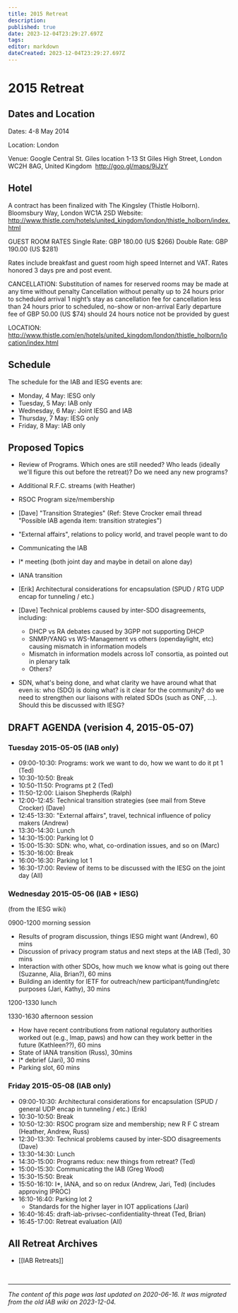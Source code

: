 ```yaml
---
title: 2015 Retreat
description: 
published: true
date: 2023-12-04T23:29:27.697Z
tags: 
editor: markdown
dateCreated: 2023-12-04T23:29:27.697Z
---
```


# 2015 Retreat

## Dates and Location 

Dates: 4-8 May 2014

Location: London

Venue: Google Central St. Giles location 
1-13 St Giles High Street, London WC2H 8AG, United Kingdom ‎ 
http://goo.gl/maps/9iJzY

## Hotel 

A contract has been finalized with The Kingsley (Thistle
Holborn). Bloomsbury Way, London WC1A 2SD Website:
http://www.thistle.com/hotels/united_kingdom/london/thistle_holborn/index.html

GUEST ROOM RATES 
Single Rate:  GBP 180.00  (US $266) 
Double Rate: GBP 190.00  (US $281)

Rates include breakfast and guest room high speed Internet and VAT.
Rates honored 3 days pre and post event.

CANCELLATION: 
Substitution of names for reserved rooms may be made
at any time without penalty Cancellation without penalty up to 24
hours prior to scheduled arrival 1 night’s stay as cancellation fee
for cancellation less than 24 hours prior to scheduled, no-show or
non-arrival Early departure fee of GBP 50.00  (US $74) should 24
hours notice not be provided by guest

LOCATION:
http://www.thistle.com/en/hotels/united_kingdom/london/thistle_holborn/location/index.html


##  Schedule 

The schedule for the IAB and IESG events are:

* Monday, 4 May: IESG only
* Tuesday, 5 May: IAB only
* Wednesday, 6 May: Joint IESG and IAB
* Thursday, 7 May: IESG only
* Friday, 8 May: IAB only


## Proposed Topics 


* Review of Programs.  Which ones are still needed?  Who leads (ideally we'll figure this out before the retreat)? Do we need any new programs?

* Additional R.F.C. streams (with Heather)

* RSOC Program size/membership

* [Dave] "Transition Strategies" (Ref: Steve Crocker email thread "Possible IAB agenda item: transition strategies")

* "External affairs", relations to policy world, and travel people want to do

* Communicating the IAB

* I* meeting (both joint day and maybe in detail on alone day)

* IANA transition

* [Erik] Architectural considerations for encapsulation (SPUD / RTG UDP encap for tunneling / etc.)

* [Dave] Technical problems caused by inter-SDO disagreements, including:
  * DHCP vs RA debates caused by 3GPP not supporting DHCP
  * SNMP/YANG vs WS-Management vs others (opendaylight, etc) causing mismatch in information models
  * Mismatch in information models across IoT consortia, as pointed out in plenary talk
  * Others?

* SDN, what's being done, and what clarity we have around what that even is: who (SDO) is doing what? is it clear for the community? do we need to strengthen our liaisons with related SDOs (such as ONF, ...). Should this be discussed with IESG?

## DRAFT AGENDA (verision 4, 2015-05-07) 

### Tuesday 2015-05-05 (IAB only) 

* 09:00-10:30: Programs: work we want to do, how we want to do it pt 1 (Ted)
* 10:30-10:50: Break
* 10:50-11:50: Programs pt 2 (Ted)
* 11:50-12:00: Liaison Shepherds (Ralph)
* 12:00-12:45: Technical transition strategies (see mail from Steve Crocker) (Dave)
* 12:45-13:30: "External affairs", travel, technical influence of policy makers (Andrew)
* 13:30-14:30: Lunch
* 14:30-15:00: Parking lot 0
* 15:00-15:30: SDN: who, what, co-ordination issues, and so on (Marc)
* 15:30-16:00: Break
* 16:00-16:30: Parking lot 1
* 16:30-17:00: Review of items to be discussed with the IESG on the joint day (All)

### Wednesday 2015-05-06 (IAB + IESG) 

(from the IESG wiki)

0900-1200 morning session

* Results of program discussion, things IESG might want (Andrew), 60 mins
* Discussion of privacy program status and next steps at the IAB (Ted), 30 mins
* Interaction with other SDOs, how much we know what is going out there (Suzanne, Alia, Brian?), 60 mins
* Building an identity for IETF for outreach/new participant/funding/etc purposes (Jari, Kathy), 30 mins 

1200-1330 lunch 

1330-1630 afternoon session

* How have recent contributions from national regulatory authorities worked out (e.g., lmap, paws) and how can they work better in the future (Kathleen??), 60 mins
* State of IANA transition (Russ), 30mins
* I* debrief (Jari), 30 mins
* Parking slot, 60 mins
### Friday 2015-05-08 (IAB only) 

* 09:00-10:30: Architectural considerations for encapsulation (SPUD / general UDP encap in tunneling / etc.) (Erik)
* 10:30-10:50: Break
* 10:50-12:30: RSOC program size and membership; new R F C stream (Heather, Andrew, Russ)
* 12:30-13:30: Technical problems caused by inter-SDO disagreements (Dave)
* 13:30-14:30: Lunch
* 14:30-15:00: Programs redux: new things from retreat? (Ted)
* 15:00-15:30: Communicating the IAB (Greg Wood)
* 15:30-15:50: Break
* 15:50-16:10: I*, IANA, and so on redux (Andrew, Jari, Ted) (includes approving IPROC)
* 16:10-16:40: Parking lot 2
   * Standards for the higher layer in IOT applications (Jari)
* 16:40-16:45: draft-iab-privsec-confidentiality-threat (Ted, Brian)
* 16:45-17:00: Retreat evaluation (All)

## All Retreat Archives 

* [[IAB Retreats]]

&nbsp;
&nbsp;
&nbsp;

---

*The content of this page was last updated on 2020-06-16. It was migrated from the old IAB wiki on 2023-12-04.*

